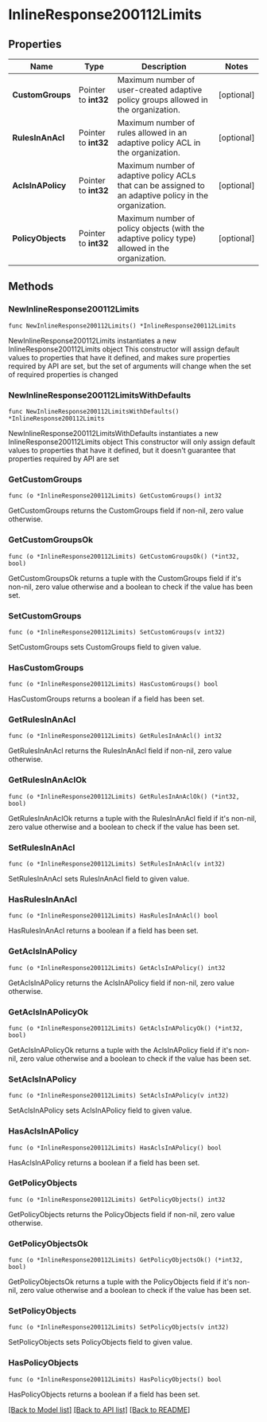 # InlineResponse200112Limits

## Properties

Name | Type | Description | Notes
------------ | ------------- | ------------- | -------------
**CustomGroups** | Pointer to **int32** | Maximum number of user-created adaptive policy groups allowed in the organization. | [optional] 
**RulesInAnAcl** | Pointer to **int32** | Maximum number of rules allowed in an adaptive policy ACL in the organization. | [optional] 
**AclsInAPolicy** | Pointer to **int32** | Maximum number of adaptive policy ACLs that can be assigned to an adaptive policy in the organization. | [optional] 
**PolicyObjects** | Pointer to **int32** | Maximum number of policy objects (with the adaptive policy type) allowed in the organization. | [optional] 

## Methods

### NewInlineResponse200112Limits

`func NewInlineResponse200112Limits() *InlineResponse200112Limits`

NewInlineResponse200112Limits instantiates a new InlineResponse200112Limits object
This constructor will assign default values to properties that have it defined,
and makes sure properties required by API are set, but the set of arguments
will change when the set of required properties is changed

### NewInlineResponse200112LimitsWithDefaults

`func NewInlineResponse200112LimitsWithDefaults() *InlineResponse200112Limits`

NewInlineResponse200112LimitsWithDefaults instantiates a new InlineResponse200112Limits object
This constructor will only assign default values to properties that have it defined,
but it doesn't guarantee that properties required by API are set

### GetCustomGroups

`func (o *InlineResponse200112Limits) GetCustomGroups() int32`

GetCustomGroups returns the CustomGroups field if non-nil, zero value otherwise.

### GetCustomGroupsOk

`func (o *InlineResponse200112Limits) GetCustomGroupsOk() (*int32, bool)`

GetCustomGroupsOk returns a tuple with the CustomGroups field if it's non-nil, zero value otherwise
and a boolean to check if the value has been set.

### SetCustomGroups

`func (o *InlineResponse200112Limits) SetCustomGroups(v int32)`

SetCustomGroups sets CustomGroups field to given value.

### HasCustomGroups

`func (o *InlineResponse200112Limits) HasCustomGroups() bool`

HasCustomGroups returns a boolean if a field has been set.

### GetRulesInAnAcl

`func (o *InlineResponse200112Limits) GetRulesInAnAcl() int32`

GetRulesInAnAcl returns the RulesInAnAcl field if non-nil, zero value otherwise.

### GetRulesInAnAclOk

`func (o *InlineResponse200112Limits) GetRulesInAnAclOk() (*int32, bool)`

GetRulesInAnAclOk returns a tuple with the RulesInAnAcl field if it's non-nil, zero value otherwise
and a boolean to check if the value has been set.

### SetRulesInAnAcl

`func (o *InlineResponse200112Limits) SetRulesInAnAcl(v int32)`

SetRulesInAnAcl sets RulesInAnAcl field to given value.

### HasRulesInAnAcl

`func (o *InlineResponse200112Limits) HasRulesInAnAcl() bool`

HasRulesInAnAcl returns a boolean if a field has been set.

### GetAclsInAPolicy

`func (o *InlineResponse200112Limits) GetAclsInAPolicy() int32`

GetAclsInAPolicy returns the AclsInAPolicy field if non-nil, zero value otherwise.

### GetAclsInAPolicyOk

`func (o *InlineResponse200112Limits) GetAclsInAPolicyOk() (*int32, bool)`

GetAclsInAPolicyOk returns a tuple with the AclsInAPolicy field if it's non-nil, zero value otherwise
and a boolean to check if the value has been set.

### SetAclsInAPolicy

`func (o *InlineResponse200112Limits) SetAclsInAPolicy(v int32)`

SetAclsInAPolicy sets AclsInAPolicy field to given value.

### HasAclsInAPolicy

`func (o *InlineResponse200112Limits) HasAclsInAPolicy() bool`

HasAclsInAPolicy returns a boolean if a field has been set.

### GetPolicyObjects

`func (o *InlineResponse200112Limits) GetPolicyObjects() int32`

GetPolicyObjects returns the PolicyObjects field if non-nil, zero value otherwise.

### GetPolicyObjectsOk

`func (o *InlineResponse200112Limits) GetPolicyObjectsOk() (*int32, bool)`

GetPolicyObjectsOk returns a tuple with the PolicyObjects field if it's non-nil, zero value otherwise
and a boolean to check if the value has been set.

### SetPolicyObjects

`func (o *InlineResponse200112Limits) SetPolicyObjects(v int32)`

SetPolicyObjects sets PolicyObjects field to given value.

### HasPolicyObjects

`func (o *InlineResponse200112Limits) HasPolicyObjects() bool`

HasPolicyObjects returns a boolean if a field has been set.


[[Back to Model list]](../README.md#documentation-for-models) [[Back to API list]](../README.md#documentation-for-api-endpoints) [[Back to README]](../README.md)


